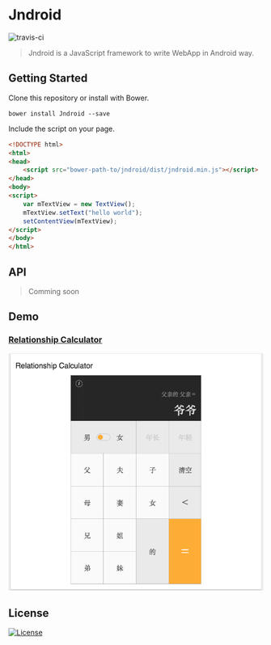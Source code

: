 # Jndroid

![travis-ci](https://api.travis-ci.org/GTBrowser/Jndroid.js.svg?branch=master)

> Jndroid is a JavaScript framework to write WebApp in Android way.

## Getting Started

Clone this repository or install with Bower.

```
bower install Jndroid --save
```

Include the script on your page.

```html
<!DOCTYPE html>
<html>
<head>
	<script src="bower-path-to/jndroid/dist/jndroid.min.js"></script>
</head>
<body>
<script>
	var mTextView = new TextView();
	mTextView.setText("hello world");
	setContentView(mTextView);
</script>
</body>
</html>
```

## API

> Comming soon

## Demo

### [Relationship Calculator](http://lite.mb.lenovomm.com/rcalc/)

![rcalc](https://raw.githubusercontent.com/GTBrowser/Jndroid.js/master/screenshots/relationship.png)

## License    

[![License](https://img.shields.io/github/license/GTBrowser/Jndroid.js.svg)](https://github.com/GTBrowser/Jndroid.js)


